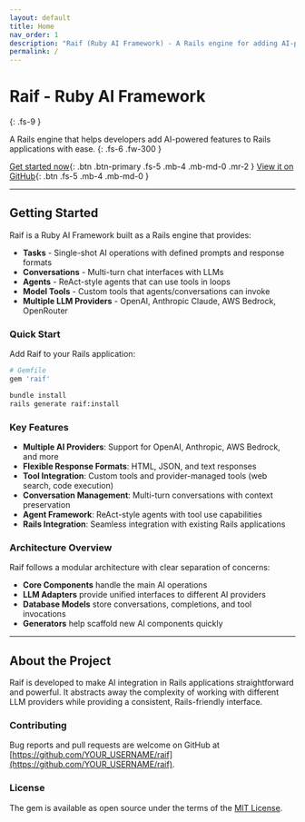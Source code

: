 ```yaml
---
layout: default
title: Home
nav_order: 1
description: "Raif (Ruby AI Framework) - A Rails engine for adding AI-powered features to Rails applications"
permalink: /
---
```


# Raif - Ruby AI Framework
{: .fs-9 }

A Rails engine that helps developers add AI-powered features to Rails applications with ease.
{: .fs-6 .fw-300 }

[Get started now](#getting-started){: .btn .btn-primary .fs-5 .mb-4 .mb-md-0 .mr-2 }
[View it on GitHub](https://github.com/YOUR_USERNAME/raif){: .btn .fs-5 .mb-4 .mb-md-0 }

---

## Getting Started

Raif is a Ruby AI Framework built as a Rails engine that provides:

- **Tasks** - Single-shot AI operations with defined prompts and response formats
- **Conversations** - Multi-turn chat interfaces with LLMs  
- **Agents** - ReAct-style agents that can use tools in loops
- **Model Tools** - Custom tools that agents/conversations can invoke
- **Multiple LLM Providers** - OpenAI, Anthropic Claude, AWS Bedrock, OpenRouter

### Quick Start

Add Raif to your Rails application:

```ruby
# Gemfile
gem 'raif'
```

```bash
bundle install
rails generate raif:install
```

### Key Features

- **Multiple AI Providers**: Support for OpenAI, Anthropic, AWS Bedrock, and more
- **Flexible Response Formats**: HTML, JSON, and text responses
- **Tool Integration**: Custom tools and provider-managed tools (web search, code execution)
- **Conversation Management**: Multi-turn conversations with context preservation  
- **Agent Framework**: ReAct-style agents with tool use capabilities
- **Rails Integration**: Seamless integration with existing Rails applications

### Architecture Overview

Raif follows a modular architecture with clear separation of concerns:

- **Core Components** handle the main AI operations
- **LLM Adapters** provide unified interfaces to different AI providers
- **Database Models** store conversations, completions, and tool invocations
- **Generators** help scaffold new AI components quickly

---

## About the Project

Raif is developed to make AI integration in Rails applications straightforward and powerful. It abstracts away the complexity of working with different LLM providers while providing a consistent, Rails-friendly interface.

### Contributing

Bug reports and pull requests are welcome on GitHub at [https://github.com/YOUR_USERNAME/raif](https://github.com/YOUR_USERNAME/raif).

### License

The gem is available as open source under the terms of the [MIT License](https://opensource.org/licenses/MIT). 